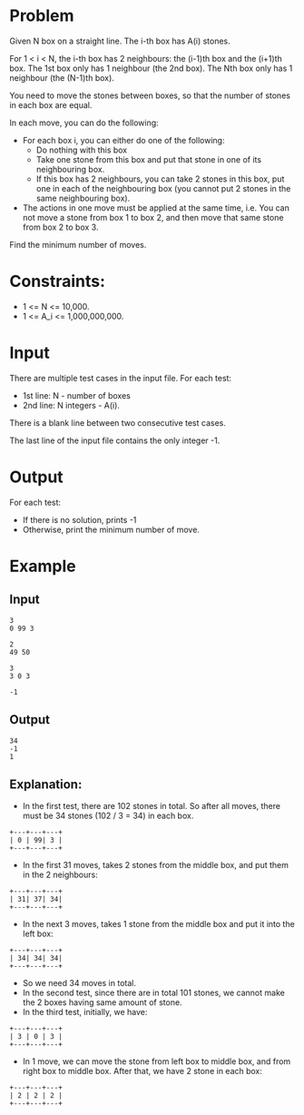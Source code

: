 # Problem

Given N box on a straight line. The i-th box has A(i) stones.

For 1 < i < N, the i-th box has 2 neighbours: the (i-1)th box and the (i+1)th box. The 1st box only has 1 neighbour (the 2nd box). The Nth box only has 1 neighbour (the (N-1)th box).

You need to move the stones between boxes, so that the number of stones in each box are equal.

In each move, you can do the following:
- For each box i, you can either do one of the following:
  - Do nothing with this box
  - Take one stone from this box and put that stone in one of its neighbouring box.
  - If this box has 2 neighbours, you can take 2 stones in this box, put one in each of the neighbouring box (you cannot put 2 stones in the same neighbouring box).
- The actions in one move must be applied at the same time, i.e. You can not move a stone from box 1 to box 2, and then move that same stone from box 2 to box 3.

Find the minimum number of moves.

# Constraints:
- 1 <= N <= 10,000.
- 1 <= A_i <= 1,000,000,000.

# Input
There are multiple test cases in the input file.
For each test:
- 1st line: N - number of boxes
- 2nd line: N integers - A(i).

There is a blank line between two consecutive test cases.

The last line of the input file contains the only integer -1.

# Output
For each test:
- If there is no solution, prints -1
- Otherwise, print the minimum number of move.

# Example
## Input
```
3
0 99 3

2
49 50

3
3 0 3

-1

```
## Output
```
34
-1
1
```

## Explanation:
- In the first test, there are 102 stones in total. So after all moves, there must be 34 stones (102 / 3 = 34) in each box.

```
+---+---+---+
| 0 | 99| 3 |
+---+---+---+
```
  - In the first 31 moves, takes 2 stones from the middle box, and put them in the 2 neighbours:

```
+---+---+---+
| 31| 37| 34|
+---+---+---+
```

  - In the next 3 moves, takes 1 stone from the middle box and put it into the left box:

```
+---+---+---+
| 34| 34| 34|
+---+---+---+
```
  - So we need 34 moves in total.
- In the second test, since there are in total 101 stones, we cannot make the 2 boxes having same amount of stone.
- In the third test, initially, we have:

```
+---+---+---+
| 3 | 0 | 3 |
+---+---+---+
```
  - In 1 move, we can move the stone from left box to middle box, and from right box to middle box. After that, we have 2 stone in each box:
```
+---+---+---+
| 2 | 2 | 2 |
+---+---+---+
```
